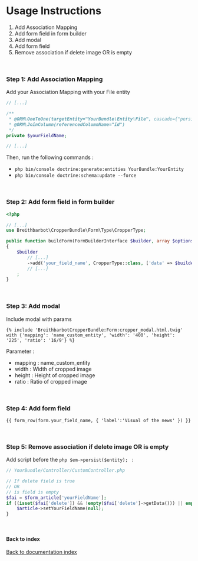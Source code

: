 # Usage Instructions

1. Add Association Mapping
2. Add form field in form builder
3. Add modal
4. Add form field
5. Remove association if delete image OR is empty

<br>

### Step 1: Add Association Mapping
Add your Association Mapping with your File entity
```php
// [...]

/**
 * @ORM\OneToOne(targetEntity="YourBundle\Entity\File", cascade={"persist"}, orphanRemoval=true)
 * @ORM\JoinColumn(referencedColumnName="id")
 */
private $yourFieldName;

// [...]
```
Then, run the following commands :
* ```php bin/console doctrine:generate:entities YourBundle:YourEntity```
* ```php bin/console doctrine:schema:update --force```

<br>

### Step 2: Add form field in form builder
```php
<?php

// [...]
use Breithbarbot\CropperBundle\Form\Type\CropperType;

public function buildForm(FormBuilderInterface $builder, array $options)
{
    $builder
        // [...]
        ->add('your_field_name', CropperType::class, ['data' => $builder->getData()->getYourFieldName(), 'required' => false]) 
        // [...]
    ;
}
```

<br>

### Step 3: Add modal
Include modal with params
```twig
{% include 'BreithbarbotCropperBundle:Form:cropper_modal.html.twig' with {'mapping': 'name_custom_entity', 'width': '400', 'height': '225', 'ratio': '16/9'} %}
```
Parameter :
* mapping : name_custom_entity
* width   : Width of cropped image
* height  : Height of cropped image
* ratio   : Ratio of cropped image

<br>

### Step 4: Add form field
```twig
{{ form_row(form.your_field_name, { 'label':'Visual of the news' }) }}
```

<br>

### Step 5: Remove association if delete image OR is empty
Add script before the ```php $em->persist($entity); ``` :

```php
// YourBundle/Controller/CustomController.php

// If delete field is true
// OR
// is field is empty
$fai = $form_article['yourFieldName'];
if ((isset($fai['delete']) && !empty($fai['delete']->getData())) || empty($fai['path']->getData())) {
    $article->setYourFieldName(null);
}
```

<br>

#### Back to index
[Back to documentation index](index.md)
